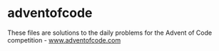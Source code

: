 # adventofcode

These files are solutions to the daily problems for the Advent of Code competition - www.adventofcode.com

